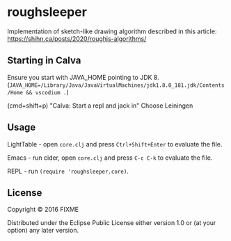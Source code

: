 # roughsleeper

Implementation of sketch-like drawing algorithm described in this article:
https://shihn.ca/posts/2020/roughjs-algorithms/

## Starting in Calva

Ensure you start with JAVA_HOME pointing to JDK 8.
(`JAVA_HOME=/Library/Java/JavaVirtualMachines/jdk1.8.0_181.jdk/Contents/Home && vscodium .`)

(cmd+shift+p) "Calva: Start a repl and jack in"
Choose Leiningen



## Usage

LightTable - open `core.clj` and press `Ctrl+Shift+Enter` to evaluate the file.

Emacs - run cider, open `core.clj` and press `C-c C-k` to evaluate the file.

REPL - run `(require 'roughsleeper.core)`.

## License

Copyright © 2016 FIXME

Distributed under the Eclipse Public License either version 1.0 or (at
your option) any later version.
